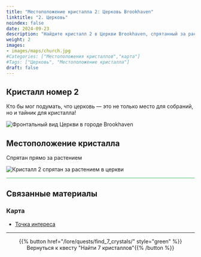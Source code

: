 ```yaml
---
title: "Местоположение кристалла 2: Церковь Brookhaven"
linktitle: "2. Церковь"
noindex: false
date: 2024-09-23
description: "Найдите кристалл 2 в Церкви Brookhaven, спрятанный за растением. Разгадайте эту тайну и продвигайтесь дальше в квесте на кристаллы!"
weight: 2
images:
- images/maps/church.jpg
#Categories: ["Местоположения кристаллов","карта"]
#Tags: ["Церковь", "Местоположение кристалла"]
draft: false
--- 
```


## Кристалл номер 2

Кто бы мог подумать, что церковь — это не только место для собраний, но и тайник для кристалла!

![Фронтальный вид Церкви в городе Brookhaven](/images/maps/church.jpg?width=400px)

## Местоположение кристалла

Спрятан прямо за растением

![Кристалл 2 спрятан за растением в церкви](/images/maps/crystals/crystal_2_behind_plant_at_church.webp?width=400px)

<hr style="background-color: #28b44c" size=8>

## Связанные материалы

### Карта

- [Точка интереса](/map/poi/church)

---

<div align="center">{{% button href="/lore/quests/find_7_crystals/" style="green" %}}Вернуться к квесту "Найти 7 кристаллов"{{% /button %}}</div>

